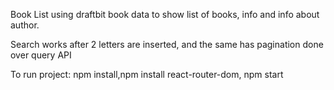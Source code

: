 Book List using draftbit book data to show list of books, info and info about author.

Search works after 2 letters are inserted, and the same has pagination done over query API

To run project: npm install,npm install react-router-dom, npm start
